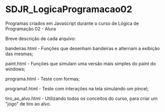 # SDJR_LogicaProgramacao02
Programas criados em Javascript durante o curso de Lógica de Programação 02 - Alura

Breve descrição de cada arquivo:

bandeiras.html    - Funções que desenham bandeiras e alternam a exibição das mesmas;

paint.html        - Funções que simulam uma versão mais simples do paint do windows;

programa.html     - Teste com formas;

programa1.html 	  - Teste com interações na tela simulando um pincel;

tiro_ao_alvo.html - Utilizando todos os conceitos do curso, para criar um "jogo" de tiro ao alvo.